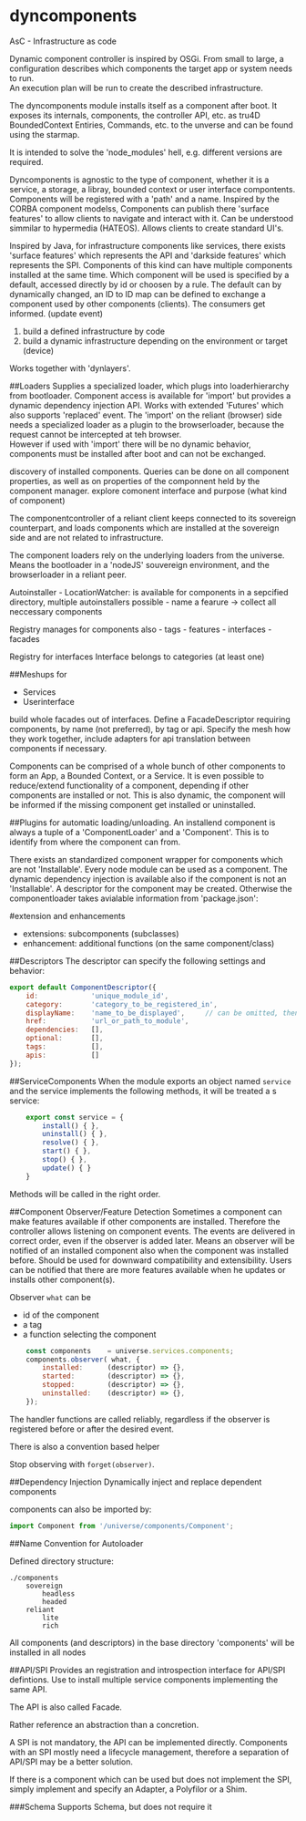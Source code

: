 dyncomponents
=============

AsC - Infrastructure as code

Dynamic component controller is inspired by OSGi. 
From small to large, a configuration describes which
components the target app or system needs to run.  
An execution plan will be run to create the described infrastructure.

The dyncomponents module installs itself as a component after boot.
It exposes its internals, components, the controller API, etc. as 
tru4D BoundedContext Entiries, Commands, etc. to the unverse and can be found using the starmap.

It is intended to solve the 'node_modules' hell, e.g. different versions are required.

Dyncomponents is agnostic to the type of component, whether it is a service, a storage, a libray, bounded context 
or user interface compontents. Components will be registered with a 'path' and a name.
Inspired by the CORBA component modelss, Components can publish there 'surface features' to allow clients to 
navigate and interact with it. Can be understood simmilar to hypermedia (HATEOS). Allows clients to create standard UI's. 

Inspired by Java, for infrastructure components like services, there exists 'surface features' which represents the API 
and 'darkside features' which represents the SPI.
Components of this kind can have multiple components installed at the same time. Which component will be used is specified 
by a default, accessed directly by id or choosen by a rule.
The default can by dynamically changed, an ID to ID map can be defined to exchange a component used 
by other components (clients).
The consumers get informed. (update event)

1) build a defined infrastructure by code
2) build a dynamic infrastructure depending on the environment or target (device)

Works together with 'dynlayers'.


##Loaders
Supplies a specialized loader, which plugs into loaderhierarchy from bootloader.
Component access is available for 'import' but provides a dynamic dependency injection API. 
Works with extended 'Futures' which also supports 'replaced' event.
The 'import' on the reliant (browser) side needs a specialized loader as a plugin to the browserloader, because the 
request cannot be intercepted at teh browser.  
However if used with 'import' there will be no dynamic behavior, components must be installed after boot and can not be exchanged.


discovery of installed components. Queries can be done on all component properties, as well as on properties of 
the componnent held by the component manager. 
explore comonent interface and purpose (what kind of component)

The componentcontroller of a reliant client keeps connected to its sovereign counterpart, and loads components which 
are installed at the sovereign side and are not related to infrastructure.

The component loaders rely on the underlying loaders from the universe. Means the bootloader in a 'nodeJS' souvereign 
environment, and the browserloader in a reliant peer.

Autoinstaller 
    - LocationWatcher: is available for components in a sepcified directory, multiple autoinstallers possible
    - name a fearure -> collect all neccessary components 

Registry manages for components also
    - tags
    - features
    - interfaces
    - facades

Registry for interfaces
Interface belongs to categories (at least one)

##Meshups for 
- Services
- Userinterface

build whole facades out of interfaces. Define a FacadeDescriptor requiring components, by name (not preferred), by tag 
or api. Specify the mesh how they work together, include adapters for api translation between components if necessary.

Components can be comprised of a whole bunch of other components to form an App, a Bounded Context, or a Service. 
It is even possible to reduce/extend functionality of a component, depending if other components are installed or not. 
This is also dynamic, the component will be informed if the missing component get installed or uninstalled.

##Plugins for automatic loading/unloading.
An installend component is always a tuple of a 'ComponentLoader' and a 'Component'. This is to identify from where the 
component can from. 

There exists an standardized component wrapper for components which are not 'Installable'. Every node module can be used
as a component. The dynamic dependency injection is available also if the component is not an 'Installable'.
A descriptor for the component may be created. Otherwise the componentloader takes avialable information from 'package.json':

#extension and enhancements
- extensions: subcomponents (subclasses) 
- enhancement: additional functions (on the same component/class)

##Descriptors
The descriptor can specify the following settings and behavior:

```js
export default ComponentDescriptor({
    id:             'unique_module_id',
    category:       'category_to_be_registered_in',
    displayName:    'name_to_be_displayed',     // can be omitted, then the id will be used
    href:           'url_or_path_to_module',
    dependencies:   [],
    optional:       [],
    tags:           [],
    apis:           []
});
```

##ServiceComponents
When the module exports an object named `service` and the service implements the following methods, it will be treated a s service:

```js
    export const service = {
        install() { },
        uninstall() { },
        resolve() { },
        start() { },
        stop() { },
        update() { }
    }
```

Methods will be called in the right order.    

##Component Observer/Feature Detection
Sometimes a component can make features available if other components are installed. Therefore the controller
allows listening on component events. The events are delivered in correct order, even if the observer is added 
later. Means an observer will be notified of an installed component also when the component was installed before.
Should be used for downward compatibility and extensibility. Users can be notified that there are more features
available when he updates or installs other component(s).

Observer
`what` can be
- id of the component
- a tag 
- a function selecting the component 
```js
    const components    = universe.services.components;
    components.observer( what, { 
        installed:      (descriptor) => {},
        started:        (descriptor) => {},
        stopped:        (descriptor) => {},
        uninstalled:    (descriptor) => {},
    });
```
The handler functions are called reliably, regardless if the observer is registered before or after the desired event.

There is also a convention based helper 

Stop observing with `forget(observer)`.

##Dependency Injection
Dynamically inject and replace dependent components

components can also be imported by:
```js
import Component from '/universe/components/Component';
```
 
##Name Convention for Autoloader

Defined directory structure:

    ./components
        sovereign
            headless
            headed
        reliant
            lite
            rich 

All components (and descriptors) in the base directory 'components' will be installed in all nodes


##API/SPI
Provides an registration and introspection interface for API/SPI defintions. Use to install multiple service 
components implementing the same API.

The API is also called Facade.

Rather reference an abstraction than a concretion.

A SPI is not mandatory, the API can be implemented directly. Components with an SPI mostly need a lifecycle management,
therefore a separation of API/SPI may be a better solution.  

If there is a component which can be used but does not implement the SPI, simply implement and specify an 
Adapter, a Polyfilor or a Shim.

###Schema
Supports Schema, but does not require it

